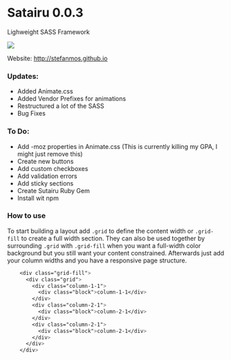 # Satairu 0.0.3
Lighweight SASS Framework

<a href="https://codeclimate.com/github/stefanmos/Sutairu"><img src="https://codeclimate.com/github/stefanmos/Sutairu/badges/gpa.svg" /></a>

Website: http://stefanmos.github.io

### Updates:
- Added Animate.css
- Added Vendor Prefixes for animations
- Restructured a lot of the SASS
- Bug Fixes

### To Do:
- Add -moz properties in Animate.css (This is currently killing my GPA, I might just remove this)
- Create new buttons
- Add custom checkboxes
- Add validation errors
- Add sticky sections
- Create Sutairu Ruby Gem
- Install wit npm

### How to use

To start building a layout add `.grid` to define the content width or `.grid-fill` to create a full  width section. They can also be used together by surrounding `.grid` with `.grid-fill` when you want a full-width color background but you still want your content constrained. Afterwards just add your column widths and you have a responsive page structure.

```css
    <div class="grid-fill">
      <div class="grid">  
        <div class="column-1-1">
          <div class="block">column-1-1</div>
        </div>
        <div class="column-2-1"> 
          <div class="block">column-2-1</div>
        </div>
        <div class="column-2-1">
          <div class="block">column-2-1</div>
        </div>
      </div>
    </div>
```


